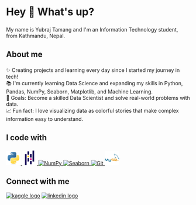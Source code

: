 <h1 align="left">Hey 👋 What's up?</h1>

###

<p align="left">My name is Yubraj Tamang and I'm an Information Technology student, from Kathmandu, Nepal.</p>

###

<h2 align="left">About me</h2>

###

<p align="left">✨ Creating projects and learning every day since I started my journey in tech!<br>📚 I'm currently learning Data Science and expanding my skills in Python, Pandas, NumPy, Seaborn, Matplotlib, and Machine Learning.<br>🎯 Goals: Become a skilled Data Scientist and solve real-world problems with data.<br>📈 Fun fact: I love visualizing data as colorful stories that make complex information easy to understand.</p>

###

<h2 align="left">I code with</h2>

###

<p align="left"> 
  <a href="https://www.python.org" target="_blank" rel="noreferrer"> 
    <img src="https://raw.githubusercontent.com/devicons/devicon/master/icons/python/python-original.svg" alt="Python" width="40" height="40"/> 
  </a> 
  <a href="https://pandas.pydata.org/" target="_blank" rel="noreferrer"> 
    <img src="https://raw.githubusercontent.com/devicons/devicon/2ae2a900d2f041da66e950e4d48052658d850630/icons/pandas/pandas-original.svg" alt="Pandas" width="40" height="40"/> 
  </a> 
  <a href="https://numpy.org/" target="_blank" rel="noreferrer"> 
    <img src="https://cdn.jsdelivr.net/gh/devicons/devicon/icons/numpy/numpy-original.svg" alt="NumPy" width="40" height="40"/> 
  </a> 
  <a href="https://seaborn.pydata.org/" target="_blank" rel="noreferrer"> 
    <img src="https://seaborn.pydata.org/_images/logo-mark-lightbg.svg" alt="Seaborn" width="40" height="40"/> 
  </a> 

  <a href="https://git-scm.com/" target="_blank" rel="noreferrer"> 
    <img src="https://www.vectorlogo.zone/logos/git-scm/git-scm-icon.svg" alt="Git" width="40" height="40"/> 
  </a> 
  <a href="https://www.mysql.com/" target="_blank" rel="noreferrer"> 
    <img src="https://raw.githubusercontent.com/devicons/devicon/master/icons/mysql/mysql-original-wordmark.svg" alt="MySQL" width="40" height="40"/> 
  </a>
</p>

###

<h2 align="left">Connect with me</h2>

<p align="left">
<a href="https://www.kaggle.com/
yubraj00" target="_blank"><img src="https://cdn.jsdelivr.net/gh/devicons/devicon/icons/kaggle/kaggle-original.svg" height="40" alt="kaggle logo" /></a>
<a href="https://linkedin.com/in/yubraj-tamang" target="_blank"><img src="https://cdn.jsdelivr.net/gh/devicons/devicon/icons/linkedin/linkedin-original.svg" height="40" alt="linkedin logo" /></a>
</p>
